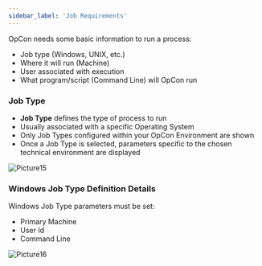 ```yaml
---
sidebar_label: 'Job Requirements'
---
```


<!--
<audio controls="controls">
  <source type="audio/mp3" src="audiobasic/JobRequirementsandJobType.mp3"></source>
  <p>Your browser does not support the audio element.</p>
</audio> 
-->

OpCon needs some basic information to run a process:

* Job type (Windows, UNIX, etc.)
* Where it will run (Machine)
* User associated with execution
* What program/script (Command Line) will OpCon run


### Job Type

* **Job Type** defines the type of process to run
* Usually associated with a specific Operating System
* Only Job Types configured within your OpCon Environment are shown
* Once a Job Type is selected, parameters specific to the chosen technical environment are displayed

![Picture15](/imgbasic/Picture15.png)

### Windows Job Type Definition Details

<!--
<audio controls="controls">
  <source type="audio/mp3" src="audiobasic/WindowsJobType.mp3"></source>
  <p>Your browser does not support the audio element.</p>
</audio> 
-->

Windows Job Type parameters must be set:

* Primary Machine
* User Id
* Command Line

![Picture16](/imgbasic/Picture16.png)